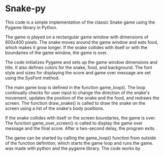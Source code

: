 # Snake-py
This code is a simple implementation of the classic Snake game using the Pygame library in Python.

The game is played on a rectangular game window with dimensions of 600x400 pixels. The snake moves around the game window and eats food, which makes it grow longer. If the snake collides with itself or with the boundaries of the game window, the game is over.

The code initializes Pygame and sets up the game window dimensions and title. It also defines colors for the snake, food, and background. The font style and sizes for displaying the score and game over message are set using the SysFont method.

The main game loop is defined in the function game_loop(). The loop continually checks for user input to change the direction of the snake's movement, updates the position of the snake and the food, and redraws the screen. The function draw_snake() is called to draw the snake on the screen using a list of the snake's body positions.

If the snake collides with itself or the screen boundaries, the game is over. The function game_over_screen() is called to display the game over message and the final score. After a two-second delay, the program exits.

The game can be started by calling the game_loop() function from outside of the function definition, which starts the game loop and runs the game. was made with python and the pygame library. The code works by

